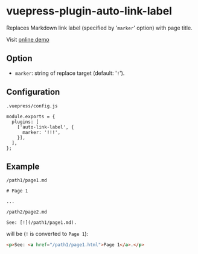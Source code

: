 # vuepress-plugin-auto-link-label

Replaces Markdown link label (specified by '`marker`' option) with page title.

Visit [online demo](https://vp-auto-link-label.herokuapp.com/)


## Option

- `marker`: string of replace target (default: '`!`').


## Configuration

`.vuepress/config.js`

```
module.exports = {
  plugins: [
    ['auto-link-label', {
      marker: '!!!',
    }],
  ],
};
```


## Example

`/path1/page1.md`

```
# Page 1

...
```

`/path2/page2.md`

```
See: [!](/path1/page1.md).
```

will be (`!` is converted to `Page 1`):

```html
<p>See: <a href="/path1/page1.html">Page 1</a>.</p>
```
